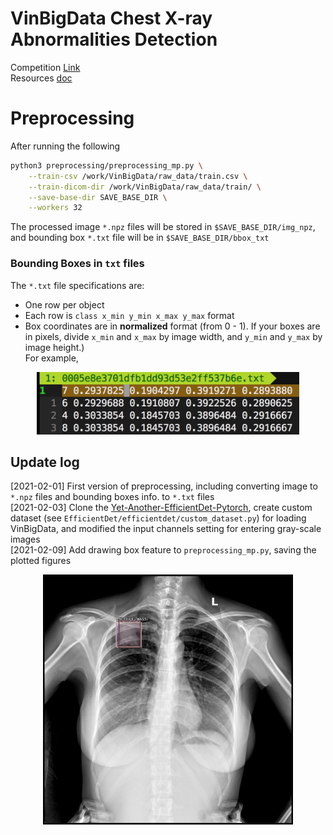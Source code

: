 # VinBigData Chest X-ray Abnormalities Detection
Competition [Link](https://www.kaggle.com/c/vinbigdata-chest-xray-abnormalities-detection/overview)  
Resources [doc](https://docs.google.com/document/d/1fAKkW82ShSpERiUP_TmLPaP-cw_PTVhSRulDIjG6jWg/edit#heading=h.zfdbsf1l98sg)

# Preprocessing
After running the following
```sh
python3 preprocessing/preprocessing_mp.py \
    --train-csv /work/VinBigData/raw_data/train.csv \
    --train-dicom-dir /work/VinBigData/raw_data/train/ \
    --save-base-dir SAVE_BASE_DIR \
    --workers 32
```
The processed image `*.npz` files will be stored in `$SAVE_BASE_DIR/img_npz`,  
and bounding box `*.txt` file will be in `$SAVE_BASE_DIR/bbox_txt`

### Bounding Boxes in `txt` files
The `*.txt` file specifications are:
- One row per object
- Each row is `class x_min y_min x_max y_max` format
- Box coordinates are in **normalized** format (from 0 - 1). If your boxes are in pixels, divide `x_min` and `x_max` by image width, and `y_min` and `y_max` by image height.)  
For example,  
<p align="center">
    <img src="./figures/YOLO_bbox_fmt.png" alt="Example of annotation format" height="100">
</p>

## Update log
[2021-02-01] First version of preprocessing, including converting image to `*.npz` files and bounding boxes info. to `*.txt` files  
[2021-02-03] Clone the [Yet-Another-EfficientDet-Pytorch](https://github.com/zylo117/Yet-Another-EfficientDet-Pytorch.git), create custom dataset (see `EfficientDet/efficientdet/custom_dataset.py`) for loading VinBigData, and modified the input channels setting for entering gray-scale images  
[2021-02-09] Add drawing box feature to `preprocessing_mp.py`, saving the plotted figures
<p align="center">
    <img src="./figures/0005e8e3701dfb1dd93d53e2ff537b6e.jpg" alt="Display of drawing bounding boxes" height="400">
</p>
